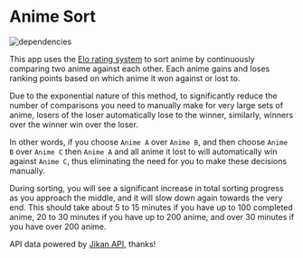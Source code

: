 # Anime Sort

![dependencies](https://img.shields.io/david/fncombo/animesort)

This app uses the [Elo rating system](https://en.wikipedia.org/wiki/Elo_rating_system) to sort anime by continuously comparing two anime against each other. Each anime gains and loses ranking points based on which anime it won against or lost to.

Due to the exponential nature of this method, to significantly reduce the number of comparisons you need to manually make for very large sets of anime, losers of the loser automatically lose to the winner, similarly, winners over the winner win over the loser.

In other words, if you choose `Anime A` over `Anime B`, and then choose `Anime B` over `Anime C` then `Anime A` and all anime it lost to will automatically win against `Anime C`, thus eliminating the need for you to make these decisions manually.

During sorting, you will see a significant increase in total sorting progress as you approach the middle, and it will slow down again towards the very end. This should take about 5 to 15 minutes if you have up to 100 completed anime, 20 to 30 minutes if you have up to 200 anime, and over 30 minutes if you have over 200 anime.

API data powered by [Jikan API](https://jikan.moe/), thanks!
